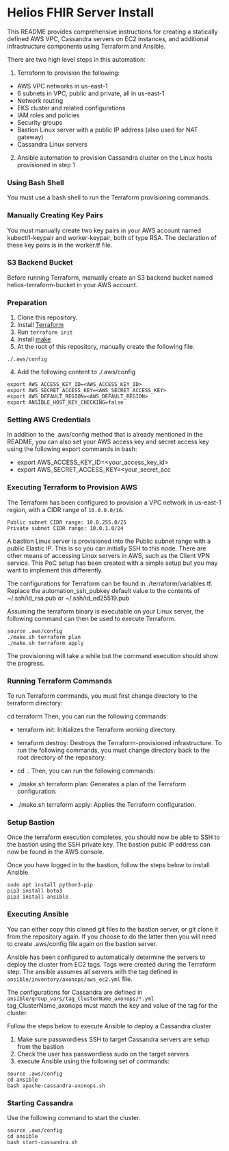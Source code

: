 # Helios FHIR Server Install

This README provides comprehensive instructions for creating a statically defined AWS VPC, Cassandra servers on EC2 instances, and additional infrastructure components using Terraform and Ansible.

There are two high level steps in this automation:

1. Terraform to provision the following:
* AWS VPC networks in us-east-1
* 6 subnets in VPC, public and private, all in us-east-1
* Network routing
* EKS cluster and related configurations
* IAM roles and policies
* Security groups
* Bastion Linux server with a public IP address (also used for NAT gateway)
* Cassandra Linux servers

2. Ansible automation to provision Cassandra cluster on the Linux hosts provisioned in step 1


### Using Bash Shell ###
You must use a bash shell to run the Terraform provisioning commands.

### Manually Creating Key Pairs ###
You must manually create two key pairs in your AWS account named kubectl1-keypair and worker-keypair, both of type RSA. The declaration of these key pairs is in the worker.tf file.


### S3 Backend Bucket ###
Before running Terraform, manually create an S3 backend bucket named helios-terraform-bucket in your AWS account.

### Preparation ###
1. Clone this repository.
2. Install [Terraform](https://developer.hashicorp.com/terraform/tutorials/aws-get-started/install-cli)
3. Run `terraform init`
4. Install [make](https://formulae.brew.sh/formula/make)
5. At the root of this repository, manually create the following file.
```
./.aws/config
```
4. Add the following content to ./.aws/config
```
export AWS_ACCESS_KEY_ID=<AWS_ACCESS_KEY_ID>
export AWS_SECRET_ACCESS_KEY=<AWS_SECRET_ACCESS_KEY>
export AWS_DEFAULT_REGION=<AWS_DEFAULT_REGION>
export ANSIBLE_HOST_KEY_CHECKING=false
```
### Setting AWS Credentials ###
In addition to the .aws/config method that is already mentioned in the README, you can also set your AWS access key and secret access key using the following export commands in bash:

* export AWS_ACCESS_KEY_ID=<your_access_key_id>
* export AWS_SECRET_ACCESS_KEY=<your_secret_acc


### Executing Terraform to Provision AWS ###
The Terraform has been configured to provision a VPC network in us-east-1 region, with a CIDR range of `10.0.0.0/16`.

```
Public subnet CIDR range: 10.0.255.0/25
Private subnet CIDR range: 10.0.1.0/24
```

A bastion Linux server is provisioned into the Public subnet range with a public Elastic IP. This is so you can initially SSH to this node. There are other means of accessing Linux servers in AWS, such as the Client VPN service. This PoC setup has been created with a simple setup but you may want to implement this differently.

The configurations for Terraform can be found in ./terraform/variables.tf.  Replace the automation_ssh_pubkey default value to the contents of ~/.ssh/id_rsa.pub or ~/.ssh/id_ed25519.pub

Assuming the terraform binary is executable on your Linux server, the following command can then be used to execute Terraform.

```
source .aws/config
./make.sh terraform plan
./make.sh terraform apply
```

The provisioning will take a while but the command execution should show the progress.

### Running Terraform Commands ###
To run Terraform commands, you must first change directory to the terraform directory:

cd terraform
Then, you can run the following commands:

* terraform init: Initializes the Terraform working directory.
* terraform destroy: Destroys the Terraform-provisioned infrastructure.
To run the following commands, you must change directory back to the root directory of the repository:

* cd ..
Then, you can run the following commands:

* ./make.sh terraform plan: Generates a plan of the Terraform configuration.
* ./make.sh terraform apply: Applies the Terraform configuration.

### Setup Bastion ###
Once the terraform execution completes, you should now be able to SSH to the bastion using the SSH private key. The bastion pubic IP address can now be found in the AWS console.

Once you have logged in to the bastion, follow the steps below to install Ansible.

```
sudo apt install python3-pip
pip3 install boto3
pip3 install ansible
```


### Executing Ansible ###
You can either copy this cloned git files to the bastion server, or git clone it from the repository again. If you choose to do the latter then you will need to create .aws/config file again on the bastion server.

Ansible has been configured to automatically determine the servers to deploy the cluster from EC2 tags. Tags were created during the Terraform step. The ansible assumes all servers with the tag defined in `ansible/inventory/axonops/aws_ec2.yml` file.

The configurations for Cassandra are defined in `ansible/group_vars/tag_ClusterName_axonops/*.yml`
tag_ClusterName_axonops must match the key and value of the tag for the cluster.


Follow the steps below to execute Ansible to deploy a Cassandra cluster

1. Make sure passwordless SSH to target Cassandra servers are setup from the bastion
2. Check the user has passwordless sudo on the target servers
3. execute Ansible using the following set of commands:
```
source .aws/config
cd ansible
bash apache-cassandra-axonops.sh
```



### Starting Cassandra ###
Use the following command to start the cluster.
```
source .aws/config
cd ansible
bash start-cassandra.sh
```
